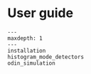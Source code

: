 # User guide


```{toctree}
---
maxdepth: 1
---
installation
histogram_mode_detectors
odin_simulation
```
